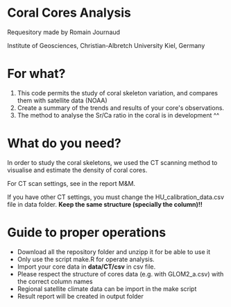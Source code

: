 # Coral Cores Analysis
Requesitory made by Romain Journaud

Institute of Geosciences, Christian-Albretch University Kiel, Germany 


# For what?
1) This code permits the study of coral skeleton variation, and compares them with satellite data (NOAA)
2) Create a summary of the trends and results of your core's observations. 
3) The method to analyse the Sr/Ca ratio in the coral is in development ^^


# What do you need? 
In order to study the coral skeletons, we used the CT scanning method to visualise and estimate the density of coral cores. 

For CT scan settings, see in the report M&M.

If you have other CT settings, you must change the HU_calibration_data.csv file in data folder. **Keep the same structure (specially the column)!!**


# Guide to proper operations
- Download all the repository folder and unzipp it for be able to use it
- Only use the script make.R for operate analysis. 
- Import your core data in **data/CT/csv** in csv file.
- Please respect the structure of cores data (e.g. with GLOM2_a.csv) with the correct column names
- Regional satellite climate data can be import in the make script
- Result report will be created in output folder
